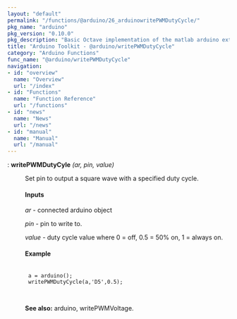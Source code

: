 ```yaml
---
layout: "default"
permalink: "/functions/@arduino/26_arduinowritePWMDutyCycle/"
pkg_name: "arduino"
pkg_version: "0.10.0"
pkg_description: "Basic Octave implementation of the matlab arduino extension,  allowing communication to a programmed arduino board to control its  hardware."
title: "Arduino Toolkit - @arduino/writePWMDutyCycle"
category: "Arduino Functions"
func_name: "@arduino/writePWMDutyCycle"
navigation:
- id: "overview"
  name: "Overview"
  url: "/index"
- id: "Functions"
  name: "Function Reference"
  url: "/functions"
- id: "news"
  name: "News"
  url: "/news"
- id: "manual"
  name: "Manual"
  url: "/manual"
---
```

<dl class="def">
<dt id="index-writePWMDutyCyle"><span class="category">: </span><span><em></em> <strong>writePWMDutyCyle</strong> <em>(<var>ar</var>, <var>pin</var>, <var>value</var>)</em><a href='#index-writePWMDutyCyle' class='copiable-anchor'></a></span></dt>
<dd><p>Set pin to output a square wave with a specified duty cycle.
</p>
<span id="Inputs"></span><h4 class="subsubheading">Inputs</h4>
<p><var>ar</var> - connected arduino object
</p>
<p><var>pin</var> - pin to write to.
</p>
<p><var>value</var> - duty cycle value where 0 = off, 0.5 = 50% on, 1 = always on.
</p>
<span id="Example"></span><h4 class="subsubheading">Example</h4>
<div class="example">
<pre class="example"> <code>
 a = arduino();
 writePWMDutyCycle(a,'D5',0.5);
 </code>
 </pre></div>


<p><strong>See also:</strong> arduino, writePWMVoltage.
</p>
</dd></dl>